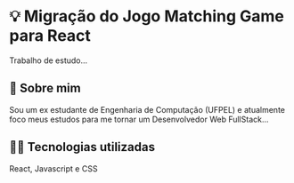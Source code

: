# 💡 Migração do Jogo Matching Game para React

Trabalho de estudo...

## 🚀 Sobre mim
Sou um ex estudante de Engenharia de Computação (UFPEL) e atualmente foco meus estudos para me tornar um Desenvolvedor Web FullStack...


## 👨‍💻 Tecnologias utilizadas
React, Javascript e CSS
